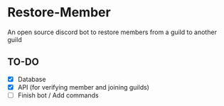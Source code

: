 # Restore-Member
An open source discord bot to restore members from a guild to another guild

## TO-DO
- [x] Database
- [x] API (for verifying member and joining guilds)
- [ ] Finish bot / Add commands